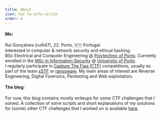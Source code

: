 ```yaml
---
title: About
icon: fas fa-info-circle
order: 4
---
```


#### __Me:__
Rui Gonçalves (ruifi47), 22. Porto, 🇵🇹 Portugal.
<br>
Interested in computer & network security and ethical hacking.
<br>
BSc Electrical and Computer Engineering @ [Polytechnic of Porto](https://www.isep.ipp.pt).
Currently enrolled in the [MSc in Information Security](https://msi.dcc.fc.up.pt) @ [University of Porto](https://up.pt).
<br>
I regularly participate in [Capture The Flag (CTF)](https://ctftime.org/ctf-wtf) competitions, usually as part of the team [xSTF](https://xstf.pt) or [ransoware](https://ctftime.org/team/218596).
My main areas of interest are Reverse Engineering, Digital Forensics, Pentesting and Web exploitation.

#### __The blog:__
For now, this blog contains mostly writeups for some CTF challenges that I solved. A collection of solve scripts and short explanations of my solutions for (some) other CTF challenges that I worked on is available [here](https://github.com/ruifi47/CTF-solves).